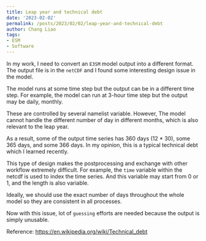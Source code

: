 ```yaml
---
title: Leap year and technical debt
date: '2023-02-02'
permalink: /posts/2023/02/02/leap-year-and-technical-debt
author: Chang Liao
tags:
- ESM
- Software
---
```


In my work, I need to convert an `E3SM` model output into a different format. The output file is in the `netCDF` and I found some interesting design issue in the model.

The model runs at some time step but the output can be in a different time step. For example, the model can run at 3-hour time step but the output may be daily, monthly.

These are controlled by several namelist variable. However, The model cannot handle the different number of day in different months, which is also relevant to the leap year.

As a result, some of the output time series has 360 days (12 * 30), some 365 days, and some 366 days. In my opinion, this is a typical technical debt which I learned recently. 

This type of design makes the postprocessing and exchange with other workflow extremely difficult. For example, the `time` variable within the netcdf is used to index the time series. And this variable may start from 0 or 1, and the length is also variable.

Ideally, we should use the exact number of days throughout the whole model so they are consistent in all processes.

Now with this issue, lot of `guessing` efforts are needed because the output is simply unusable. 

Reference: https://en.wikipedia.org/wiki/Technical_debt
